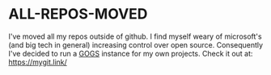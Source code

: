 # ALL-REPOS-MOVED
I've moved all my repos outside of github. I find myself weary of microsoft's (and big tech in general) increasing control over open source. Consequently I've decided to run a [GOGS](https://gogs.io/) instance for my own projects.
Check it out at:
https://mygit.link/
